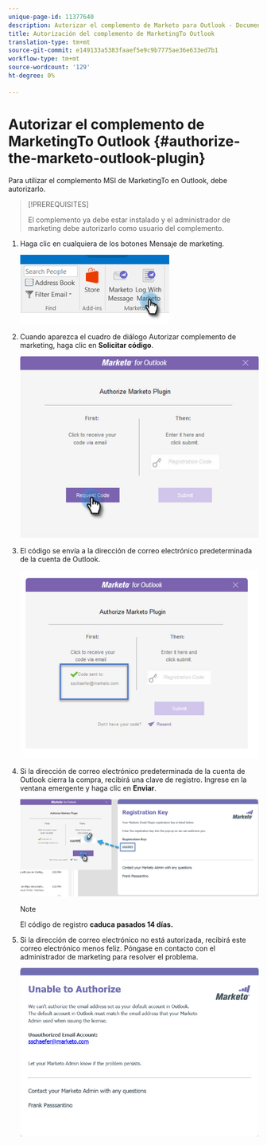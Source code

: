 ```yaml
---
unique-page-id: 11377640
description: Autorizar el complemento de Marketo para Outlook - Documentos de marketing - Documentación del producto
title: Autorización del complemento de MarketingTo Outlook
translation-type: tm+mt
source-git-commit: e149133a5383faaef5e9c9b7775ae36e633ed7b1
workflow-type: tm+mt
source-wordcount: '129'
ht-degree: 0%

---
```



# Autorizar el complemento de MarketingTo Outlook {#authorize-the-marketo-outlook-plugin}

Para utilizar el complemento MSI de MarketingTo en Outlook, debe autorizarlo.

>[!PREREQUISITES]
>
>El complemento ya debe estar instalado y el administrador de marketing debe autorizarlo como usuario del complemento.

1. Haga clic en cualquiera de los botones Mensaje de marketing.

   ![](assets/image2016-8-24-16-3a4-3a28.png)

1. Cuando aparezca el cuadro de diálogo Autorizar complemento de marketing, haga clic en **Solicitar código**.

   ![](assets/image2016-8-24-16-3a6-3a51.png)

1. El código se envía a la dirección de correo electrónico predeterminada de la cuenta de Outlook.

   ![](assets/image2016-8-24-16-3a8-3a36.png)

1. Si la dirección de correo electrónico predeterminada de la cuenta de Outlook cierra la compra, recibirá una clave de registro. Ingrese en la ventana emergente y haga clic en **Enviar**.

   ![](assets/image2016-8-24-16-3a12-3a48.png)

   >[!NOTE]
   >
   >El código de registro **caduca pasados 14 días.**

1. Si la dirección de correo electrónico no está autorizada, recibirá este correo electrónico menos feliz. Póngase en contacto con el administrador de marketing para resolver el problema.

   ![](assets/image2016-8-24-16-3a25-3a27.png)


